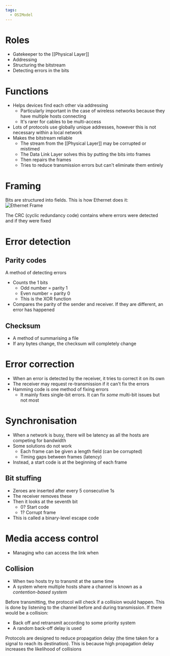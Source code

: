 ```yaml
---
tags:
  - OSIModel
---
```


# Roles
- Gatekeeper to the [[Physical Layer]]
- Addressing
- Structuring the bitstream
- Detecting errors in the bits

# Functions
- Helps devices find each other via addressing
	- Particularly important in the case of wireless networks because they have multiple hosts connecting
	- It's rarer for cables to be multi-access
- Lots of protocols use globally unique addresses, however this is not necessary within a local network
- Makes the bitstream reliable
	- The stream from the [[Physical Layer]] may be corrupted or mistimed
	- The Data Link Layer solves this by putting the bits into frames
	- Then repairs the frames
	- Tries to reduce transmission errors but can't eliminate them entirely

# Framing
Bits are structured into fields. This is how Ethernet does it:
![Ethernet Frame](https://www.flukenetworks.com/sites/default/files/blog/ethernetbacktobasic01_1.png)

The CRC (cyclic redundancy code) contains where errors were detected and if they were fixed

# Error detection
## Parity codes
A method of detecting errors
- Counts the 1 bits
	- Odd number = parity 1
	- Even number = parity 0
	- This is the XOR function
- Compares the parity of the sender and receiver. If they are different, an error has happened

## Checksum
- A method of summarising a file
- If any bytes change, the checksum will completely change

# Error correction
- When an error is detected by the receiver, it tries to correct it on its own
- The receiver may request re-transmission if it can't fix the errors
- Hamming code is one method of fixing errors
	- It mainly fixes single-bit errors. It can fix *some* multi-bit issues but not most

# Synchronisation
- When a network is busy, there will be latency as all the hosts are competing for bandwidth
- Some solutions do not work
	- Each frame can be given a length field (can be corrupted)
	- Timing gaps between frames (latency)
- Instead, a start code is at the beginning of each frame

## Bit stuffing
- Zeroes are inserted after every 5 consecutive 1s
- The receiver removes these
- Then it looks at the seventh bit
	- 0? Start code
	- 1? Corrupt frame
- This is called a binary-level escape code

# Media access control
- Managing who can access the link when

## Collision
- When two hosts try to transmit at the same time
- A system where multiple hosts share a channel is known as a *contention-based system*

Before transmitting, the protocol will check if a collision would happen. This is done by listening to the channel before and during transmission. If there would be a collision:
- Back off and retransmit according to some priority system
- A random back-off delay is used

Protocols are designed to reduce propagation delay (the time taken for a signal to reach its destination). This is because high propagation delay increases the likelihood of collisions
